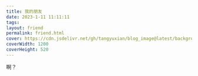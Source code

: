 ```yaml
---
title: 我的朋友
date: 2023-1-11 11:11:11
tags:
layout: friend
permalink: friend.html
cover: https://cdn.jsdelivr.net/gh/tangyuxian/blog_image@latest/background/xiaomai.jpg
coverWidth: 1200
coverHeight: 520
---
```


啊？